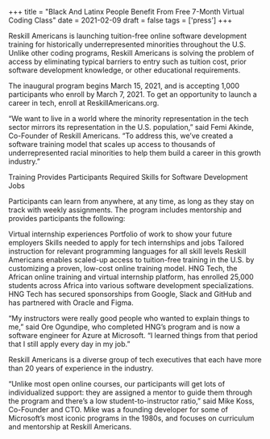 +++
title = "Black And Latinx People Benefit From Free 7-Month Virtual Coding Class"
date = 2021-02-09
draft = false
tags = ['press']
+++

Reskill Americans is launching tuition-free online software development training
for historically underrepresented minorities throughout the U.S. Unlike other
coding programs, Reskill Americans is solving the problem of access by
eliminating typical barriers to entry such as tuition cost, prior software
development knowledge, or other educational requirements.

The inaugural program begins March 15, 2021, and is accepting 1,000 participants
who enroll by March 7, 2021. To get an opportunity to launch a career in tech,
enroll at ReskillAmericans.org.

“We want to live in a world where the minority representation in the tech sector
mirrors its representation in the U.S. population,” said Femi Akinde, Co-Founder
of Reskill Americans. “To address this, we’ve created a software training model
that scales up access to thousands of underrepresented racial minorities to help
them build a career in this growth industry.”

Training Provides Participants Required Skills for Software Development Jobs

Participants can learn from anywhere, at any time, as long as they stay on track
with weekly assignments. The program includes mentorship and provides
participants the following:

Virtual internship experiences Portfolio of work to show your future employers
Skills needed to apply for tech internships and jobs Tailored instruction for
relevant programming languages for all skill levels Reskill Americans enables
scaled-up access to tuition-free training in the U.S. by customizing a proven,
low-cost online training model. HNG Tech, the African online training and
virtual internship platform, has enrolled 25,000 students across Africa into
various software development specializations. HNG Tech has secured sponsorships
from Google, Slack and GitHub and has partnered with Oracle and Figma.

“My instructors were really good people who wanted to explain things to me,”
said Ore Ogundipe, who completed HNG’s program and is now a software engineer
for Azure at Microsoft. “I learned things from that period that I still apply
every day in my job.”

Reskill Americans is a diverse group of tech executives that each have more than
20 years of experience in the industry.

“Unlike most open online courses, our participants will get lots of
individualized support: they are assigned a mentor to guide them through the
program and there’s a low student-to-instructor ratio,” said Mike Koss,
Co-Founder and CTO. Mike was a founding developer for some of Microsoft’s most
iconic programs in the 1980s, and focuses on curriculum and mentorship at
Reskill Americans.